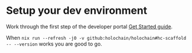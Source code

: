 # Setup your dev environment

Work through the first step of the developer portal [Get Started guide](https://developer.holochain.org/get-started/).

When `nix run --refresh -j0 -v github:holochain/holochain#hc-scaffold -- --version` works you are good to go.

